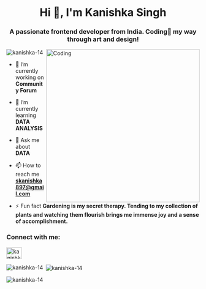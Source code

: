 <h1 align="center">Hi 👋, I'm Kanishka Singh</h1>
<h3 align="center">A passionate frontend developer from India. Coding🎨 my way through art and design!</h3>
<img align="right" alt="Coding" width="400" src="https://mir-s3-cdn-cf.behance.net/project_modules/disp/601014116770475.6068beff4640a.gif">
<p align="left"> <img src="https://komarev.com/ghpvc/?username=kanishka-14&label=Profile%20views&color=0e75b6&style=flat" alt="kanishka-14" /> </p>

- 🔭 I’m currently working on **Community Forum**

- 🌱 I’m currently learning **DATA ANALYSIS**

- 💬 Ask me about **DATA**

- 📫 How to reach me **skanishka897@gmail.com**

- ⚡ Fun fact **Gardening is my secret therapy. Tending to my collection of plants and watching them flourish brings me immense joy and a sense of accomplishment.**

<h3 align="left">Connect with me:</h3>
<p align="left">
<a href="https://linkedin.com/in/kanishka-singh-0565b1239" target="blank"><img align="center" src="https://raw.githubusercontent.com/rahuldkjain/github-profile-readme-generator/master/src/images/icons/Social/linked-in-alt.svg" alt="kanishka-singh-0565b1239" height="30" width="40" /></a>
</p>



<p><img align="left" src="https://github-readme-stats.vercel.app/api/top-langs?username=kanishka-14&show_icons=true&locale=en&layout=compact" alt="kanishka-14" /></p>

<p>&nbsp;<img align="center" src="https://github-readme-stats.vercel.app/api?username=kanishka-14&show_icons=true&locale=en" alt="kanishka-14" /></p>

<p><img align="center" src="https://github-readme-streak-stats.herokuapp.com/?user=kanishka-14&" alt="kanishka-14" /></p>
